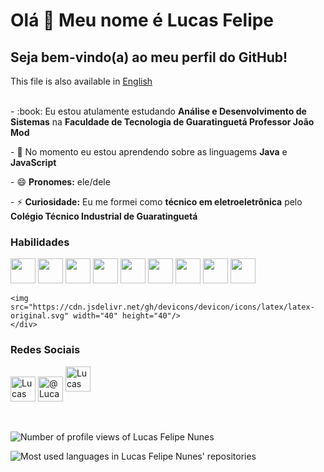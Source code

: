 <html>
  <h1>Olá 👋 Meu nome é Lucas Felipe</h1>
  <h2>Seja bem-vindo(a) ao meu perfil do GitHub!</h2>
  This file is also available in <a href="README.md">English</a> <br> <br>
  <p>- :book: Eu estou atulamente estudando <strong>Análise e Desenvolvimento de Sistemas</strong> na <strong>Faculdade de Tecnologia de Guaratinguetá Professor João Mod</strong></p>
  <p>- 🌱 No momento eu estou aprendendo sobre as linguagems <strong>Java</strong> e <strong>JavaScript</strong></p>
  <p>- 😄 <strong>Pronomes:</strong> ele/dele</p>
  <p>- ⚡ <strong>Curiosidade:</strong> Eu me formei como <strong>técnico em eletroeletrônica</strong> pelo <strong>Colégio Técnico Industrial de Guaratinguetá</strong></p>
  <h3>Habilidades</h3>
    <div>
      <img src="https://cdn.jsdelivr.net/gh/devicons/devicon/icons/html5/html5-original.svg" width="40" height="40"/>
      <img src="https://cdn.jsdelivr.net/gh/devicons/devicon/icons/css3/css3-original.svg" width="40" height="40"/>
      <img src="https://cdn.jsdelivr.net/gh/devicons/devicon/icons/bootstrap/bootstrap-original.svg" width="40" height="40"/>
      <img src="https://cdn.jsdelivr.net/gh/devicons/devicon/icons/javascript/javascript-original.svg" width="40" height="40"/>
      <img src="https://cdn.jsdelivr.net/gh/devicons/devicon/icons/java/java-original.svg" width="40" height="40"/>
      <img src="https://cdn.jsdelivr.net/gh/devicons/devicon/icons/csharp/csharp-original.svg" width="40" height="40"/>
      <img src="https://cdn.jsdelivr.net/gh/devicons/devicon/icons/c/c-original.svg" width="40" height="40"/>
      <img src="https://cdn.jsdelivr.net/gh/devicons/devicon/icons/arduino/arduino-original.svg" width="40" height="40"/>
      <img src="https://cdn.jsdelivr.net/gh/devicons/devicon/icons/github/github-original.svg" width="40" height="40"/>

    <img src="https://cdn.jsdelivr.net/gh/devicons/devicon/icons/latex/latex-original.svg" width="40" height="40"/>
    </div>
  <h3>Redes Sociais</h3>
    <div>
      <a href="discordapp.com/users/696739208756330606"><img align="center" src="https://raw.githubusercontent.com/rahuldkjain/github-profile-readme-generator/master/src/images/icons/Social/discord.svg" alt="Lucas Felipe Nunes#7082" height="40" width="40"></a>
      <a href="https://twitter.com/LucasFelipeLFN?t=mYn7DYh7Wqjsw8fIQIkZ2g&s=09"><img align="center" src="https://raw.githubusercontent.com/rahuldkjain/github-profile-readme-generator/master/src/images/icons/Social/twitter.svg" alt="@LucasFelipeLFN" height="40" width="40"></a>
      <a href="https://www.linkedin.com/in/lucasfelipedasilvanunes"><img src="https://raw.githubusercontent.com/rahuldkjain/github-profile-readme-generator/master/src/images/icons/Social/linked-in-alt.svg" alt="Lucas Felipe da Silva Nunes" height="40" width="40"></a>
    </div>
    <br><br>
    <div>
      <p align="left"> <img src="https://komarev.com/ghpvc/?username=LucasFelipeNunes&label=Visualizações%20do%20Perfil&color=0e75b6&style=flat" alt="Number of profile views of Lucas Felipe Nunes"> </p>
    </div>
    <div>
      <img src="https://github-readme-stats.vercel.app/api/top-langs?username=LucasFelipeNunes&show_icons=true&locale=pt-br&layout=compact" alt="Most used languages in Lucas Felipe Nunes' repositories">
    </div>
  </div>
</html>
